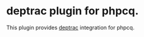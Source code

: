 # deptrac plugin for phpcq.

This plugin provides [deptrac](https://github.com/qossmic/deptrac) integration for phpcq.
